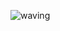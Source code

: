 ![waving](https://capsule-render.vercel.app/api?type=waving&height=200&text=Jiyoung$Lee!&fontAlign=80&fontAlignY=40&color=gradient)
